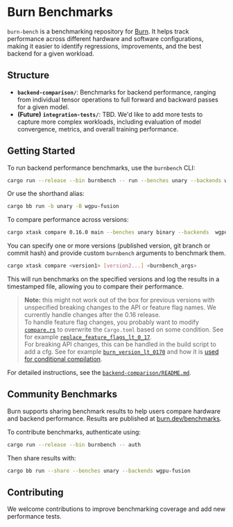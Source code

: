 # Burn Benchmarks

`burn-bench` is a benchmarking repository for [Burn](https://github.com/tracel-ai/burn). It helps
track performance across different hardware and software configurations, making it easier to
identify regressions, improvements, and the best backend for a given workload.

## Structure

- **`backend-comparison/`**: Benchmarks for backend performance, ranging from individual tensor
  operations to full forward and backward passes for a given model.
- **(Future)** **`integration-tests/`**: TBD. We'd like to add more tests to capture more complex
  workloads, including evaluation of model convergence, metrics, and overall training performance.

## Getting Started

To run backend performance benchmarks, use the `burnbench` CLI:

```sh
cargo run --release --bin burnbench -- run --benches unary --backends wgpu-fusion
```

Or use the shorthand alias:

```sh
cargo bb run -b unary -B wgpu-fusion
```

To compare performance across versions:

```sh
cargo xtask compare 0.16.0 main --benches unary binary --backends  wgpu wgpu-fusion
```

You can specify one or more versions (published version, git branch or commit hash) and provide
custom `burnbench` arguments to benchmark them.

```sh
cargo xtask compare <version1> [version2...] <burnbench_args>
```

This will run benchmarks on the specified versions and log the results in a timestamped file,
allowing you to compare their performance.

> **Note:** this might not work out of the box for previous versions with unspecified breaking
> changes to the API or feature flag names. We currently handle changes after the 0.16 release.  
> To handle feature flag changes, you probably want to modify
> [`compare.rs`](./xtask/src/commands/compare.rs) to overwrite the `Cargo.toml` based on some
> condition. See for example
> [`replace_feature_flags_lt_0_17`](./xtask/src/commands/compare.rs#269).  
> For breaking API changes, this can be handled in the build script to add a cfg. See for example
> [`burn_version_lt_0170`](./backend-comparison/build.rs#L372) and how it is
> [used for conditional compilation](./backend-comparison/src/persistence/base.rs#L71).

For detailed instructions, see the [`backend-comparison/README.md`](./backend-comparison/README.md).

## Community Benchmarks

Burn supports sharing benchmark results to help users compare hardware and backend performance.
Results are published at [burn.dev/benchmarks](https://burn.dev/benchmarks/community-benchmarks).

To contribute benchmarks, authenticate using:

```sh
cargo run --release --bin burnbench -- auth
```

Then share results with:

```sh
cargo bb run --share --benches unary --backends wgpu-fusion
```

## Contributing

We welcome contributions to improve benchmarking coverage and add new performance tests.
